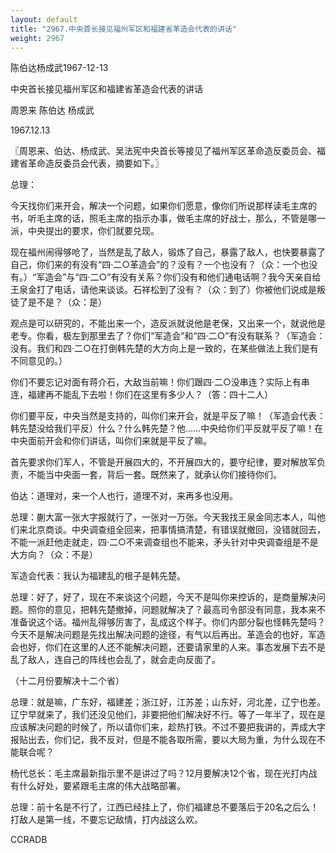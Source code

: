 ```yaml
---
layout: default
title: "2967.中央首长接见福州军区和福建省革造会代表的讲话"
weight: 2967
---
```


陈伯达杨成武1967-12-13

中央首长接见福州军区和福建省革造会代表的讲话

周恩来 陈伯达 杨成武

1967.12.13

〖周恩来、伯达、杨成武、吴法宪中央首长等接见了福州军区革命造反委员会、福建省革命造反委员会代表，摘要如下。〗

总理：

今天找你们来开会，解决一个问题，如果你们愿意，像你们所说那样读毛主席的书，听毛主席的话，照毛主席的指示办事，做毛主席的好战士，那么，不管是哪一派，中央提出的要求，你们就要兑现。

现在福州闹得够呛了，当然是乱了敌人，锻炼了自己，暴露了敌人，也快要暴露了自己，你们来的有没有“四·二○革造会”的？没有？一个也没有？（众：一个也没有。）“军造会”与“四·二○”有没有关系？你们没有和他们通电话啊？我今天亲自给王泉金打了电话，请他来谈谈。石祥松到了没有？（众：到了）你被他们说成是叛徒了是不是？（众：是）

观点是可以研究的，不能出来一个，造反派就说他是老保，又出来一个，就说他是老专。你看，极左到那里去了？你们“军造会”和“四·二○”有没有联系？（军造会：没有。我们和四·二○在打倒韩先楚的大方向上是一致的，在某些做法上我们是有不同意见的。）

你们不要忘记对面有蒋介石，大敌当前嘛！你们跟四·二○没串连？实际上有串连，福建再不能乱下去啦！你们在这里有多少人？（答：四十二人）

你们要平反，中央当然是支持的，叫你们来开会，就是平反了嘛！（军造会代表：韩先楚没给我们平反）什么？什么韩先楚？他……中央给你们平反就平反了嘛！在中央面前开会和你们讲话，叫你们来就是平反了嘛。

首先要求你们军人，不管是开展四大的，不开展四大的，要守纪律，要对解放军负责，不能当中央面一套，背后一套。既然来了，就承认你们接待你们。

伯达：道理对，来一个人也行，道理不对，来再多也没用。

总理：蒯大富一张大字报就行了，一张对一万张。今天我找王泉金同志本人，叫他们来北京商谈。中央调查组全回来，把事情搞清楚，有错误就撤回，没错就回去，不能一派赶他走就走，四·二○不来调查组也不能来，矛头针对中央调查组是不是大方向？（众：不是）

军造会代表：我认为福建乱的根子是韩先楚。

总理：好了，好了，现在不来谈这个问题，今天不是叫你来控诉的，是商量解决问题。照你的意见，把韩先楚撤掉，问题就解决了？最高司令部没有同意，我本来不准备说这个话。福州乱得够厉害了，乱成这个样子。你们内部分裂也怪韩先楚吗？今天不是解决问题是先找出解决问题的途径，有气以后再出。革造会的也好，军造会也好，你们在这里的人还不能解决问题，还要请家里的人来。事态发展下去不是乱了敌人，连自己的阵线也会乱了，就会走向反面了。

（十二月份要解决十二个省）

总理：就是嘛，广东好，福建差；浙江好，江苏差；山东好，河北差，辽宁也差。辽宁早就来了，我们还没见他们，非要把他们解决好不行。等了一年半了，现在是应该解决问题的时候了，所以请你们来，趁热打铁。不过不要把我讲的，弄成大字报贴出去，你们记，我不反对，但是不能各取所需，要以大局为重，为什么现在不能联合呢？

杨代总长：毛主席最新指示里不是讲过了吗？12月要解决12个省，现在光打内战有什么好处，要紧跟毛主席的伟大战略部署。

总理：前十名是不行了，江西已经挂上了，你们福建总不要落后于20名之后么！打敌人是第一线，不要忘记敌情，打内战这么欢。

CCRADB

